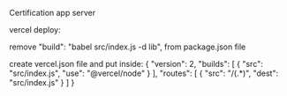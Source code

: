 Certification app server

vercel deploy:

remove "build": "babel src/index.js -d lib", from package.json file

create vercel.json file and put inside:
{
"version": 2,
"builds": [
{
"src": "src/index.js",
"use": "@vercel/node"
}
],
"routes": [
{
"src": "/(.*)",
"dest": "src/index.js"
}
]
}

